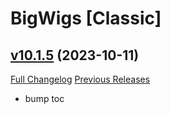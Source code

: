 # BigWigs [Classic]

## [v10.1.5](https://github.com/BigWigsMods/BigWigs_Classic/tree/v10.1.5) (2023-10-11)
[Full Changelog](https://github.com/BigWigsMods/BigWigs_Classic/compare/v10.1.4...v10.1.5) [Previous Releases](https://github.com/BigWigsMods/BigWigs_Classic/releases)

- bump toc  
